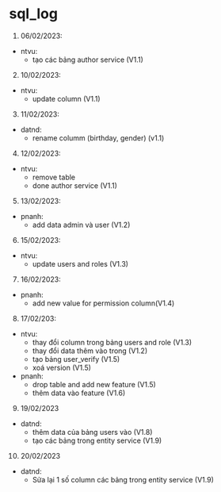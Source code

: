 # sql_log
1. 06/02/2023:
* ntvu:
    - tạo các bảng author service (V1.1)
2. 10/02/2023:
* ntvu:
    - update column (V1.1)
3. 11/02/2023:
* datnd:
    - rename columm (birthday, gender) (v1.1)
4. 12/02/2023:
* ntvu:
    - remove table 
    - done author service (V1.1)
5. 13/02/2023:
* pnanh:
    - add data admin và user (V1.2)
6. 15/02/2023:
* ntvu:
    - update users and roles (V1.3)
7. 16/02/2023:
* pnanh:
    - add new value for permission column(V1.4)
8. 17/02/203:
* ntvu:
    - thay đổi column trong bảng users and role (V1.3)
    - thay đổi data thêm vào trong (V1.2)
    - tạo bảng user_verify (V1.5)
    - xoá version (V1.5)
* pnanh:
    - drop table and add new feature (V1.5)
    - thêm data vào feature (V1.6)
9. 19/02/2023
* datnd:
    - thêm data của bảng users vào (V1.8)
    - tạo các bảng trong entity service (V1.9)
10. 20/02/2023
* datnd:
    - Sửa lại 1 số column các bảng trong entity service (V1.9)

